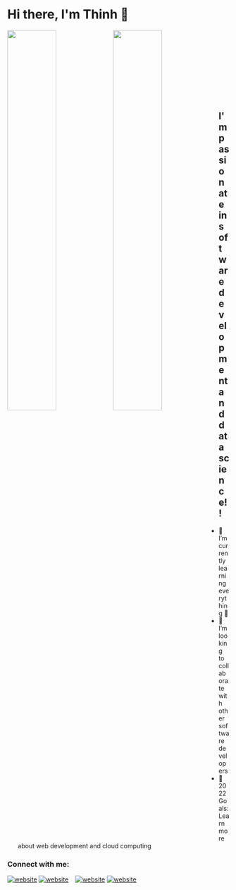 # Hi there, I'm Thinh 👋

<img align="left" width="47%" src="https://github-readme-stats.vercel.app/api?username=ThinhLe881&show_icons=true&theme=radical" />
<img align="left" width="47%" src="https://github-readme-stats.vercel.app/api/top-langs/?username=ThinhLe881&layout=compact" />

<br/><br/><br/><br/><br/><br/><br/><br/><br/>

## I'm passionate in software development and data science!!

- 🌱 I’m currently learning everything 🤣
- 👯 I’m looking to collaborate with other software developers
- 🥅 2022 Goals: Learn more about web development and cloud computing

### Connect with me:

[![website](./img/linkedin-light.svg)](https://linkedin.com/in/thinhle201#gh-light-mode-only)
[![website](./img/linkedin-dark.svg)](https://linkedin.com/in/thinhle201#gh-dark-mode-only)
&nbsp;&nbsp;
[![website](./img/twitter-light.svg)](https://twitter.com/thinhle201#gh-light-mode-only)
[![website](./img/twitter-dark.svg)](https://twitter.com/thinhle201#gh-dark-mode-only)
